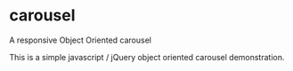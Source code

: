 # carousel
A responsive Object Oriented carousel

This is a simple javascript / jQuery object oriented carousel demonstration. 
